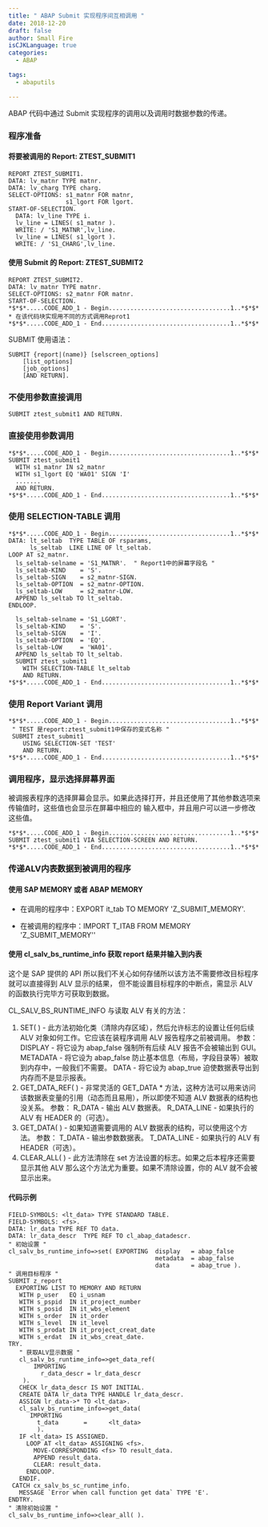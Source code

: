 ```yaml
---
title: " ABAP Submit 实现程序间互相调用 "
date: 2018-12-20
draft: false
author: Small Fire
isCJKLanguage: true
categories: 
  - ABAP

tags: 
  - abaputils

---
```


ABAP 代码中通过 Submit 实现程序的调用以及调用时数据参数的传递。

### 程序准备

#### 将要被调用的 Report: ZTEST_SUBMIT1

```ABAP
REPORT ZTEST_SUBMIT1.
DATA: lv_matnr TYPE matnr.
DATA: lv_charg TYPE charg.
SELECT-OPTIONS: s1_matnr FOR matnr,
                s1_lgort FOR lgort.
START-OF-SELECTION.
  DATA: lv_line TYPE i.
  lv_line = LINES( s1_matnr ).
  WRITE: / 'S1_MATNR',lv_line.
  lv_line = LINES( s1_lgort ).
  WRITE: / 'S1_CHARG',lv_line.
```

#### 使用 Submit 的 Report: ZTEST_SUBMIT2

```ABAP
REPORT ZTEST_SUBMIT2.
DATA: lv_matnr TYPE matnr.
SELECT-OPTIONS: s2_matnr FOR matnr.                
START-OF-SELECTION.
*$*$*.....CODE_ADD_1 - Begin..................................1..*$*$*
* 在该代码块实现用不同的方式调用Reprot1
*$*$*.....CODE_ADD_1 - End....................................1..*$*$*
```

SUBMIT 使用语法：

```JS
SUBMIT {report|(name)} [selscreen_options]
    [list_options]
	[job_options]
	[AND RETURN].
```

### 不使用参数直接调用

`SUBMIT ztest_submit1 AND RETURN.`

### 直接使用参数调用

```JS
*$*$*.....CODE_ADD_1 - Begin..................................1..*$*$*
SUBMIT ztest_submit1
  WITH s1_matnr IN s2_matnr
  WITH s1_lgort EQ 'WA01' SIGN 'I'
  .......
  AND RETURN.
*$*$*.....CODE_ADD_1 - End....................................1..*$*$*
```

### 使用 SELECTION-TABLE 调用

```JS
*$*$*.....CODE_ADD_1 - Begin..................................1..*$*$*
DATA: lt_seltab  TYPE TABLE OF rsparams,
      ls_seltab  LIKE LINE OF lt_seltab.
LOOP AT s2_matnr.
  ls_seltab-selname = 'S1_MATNR'.  " Report1中的屏幕字段名 "
  ls_seltab-KIND    = 'S'.
  ls_seltab-SIGN    = s2_matnr-SIGN.
  ls_seltab-OPTION  = s2_matnr-OPTION.
  ls_seltab-LOW     = s2_matnr-LOW.
  APPEND ls_seltab TO lt_seltab.
ENDLOOP.
 
  ls_seltab-selname = 'S1_LGORT'.
  ls_seltab-KIND    = 'S'.
  ls_seltab-SIGN    = 'I'.
  ls_seltab-OPTION  = 'EQ'.
  ls_seltab-LOW     = 'WA01'.
  APPEND ls_seltab TO lt_seltab.
  SUBMIT ztest_submit1
    WITH SELECTION-TABLE lt_seltab
    AND RETURN.
*$*$*.....CODE_ADD_1 - End....................................1..*$*$*
```

### 使用 Report Variant 调用

```JS
*$*$*.....CODE_ADD_1 - Begin..................................1..*$*$*
 " TEST 是report:ztest_submit1中保存的变式名称 "
 SUBMIT ztest_submit1
    USING SELECTION-SET 'TEST'
    AND RETURN.
*$*$*.....CODE_ADD_1 - End....................................1..*$*$*
```

### 调用程序，显示选择屏幕界面

被调报表程序的选择屏幕会显示。如果此选择打开，并且还使用了其他参数选项来传输值时，这些值也会显示在屏幕中相应的
输入框中，并且用户可以进一步修改这些值。

```JS
*$*$*.....CODE_ADD_1 - Begin..................................1..*$*$*
SUBMIT ztest_submit1 VIA SELECTION-SCREEN AND RETURN.
*$*$*.....CODE_ADD_1 - End....................................1..*$*$*
```

### 传递ALV内表数据到被调用的程序

#### 使用 SAP MEMORY 或者 ABAP MEMORY

- 在调用的程序中：EXPORT it_tab TO MEMORY 'Z_SUBMIT_MEMORY'.

- 在被调用的程序中：IMPORT T_ITAB FROM MEMORY 'Z_SUBMIT_MEMORY''

#### 使用 cl_salv_bs_runtime_info 获取 report 结果并输入到内表

这个是 SAP 提供的 API 所以我们不关心如何存储所以该方法不需要修改目标程序就可以直接得到 ALV 显示的结果， 但不能设置目标程序的中断点，需显示 ALV 的函数执行完毕方可获取到数据。

CL_SALV_BS_RUNTIME_INFO 与读取 ALV 有关的方法：

1. SET( ) - 此方法初始化类（清除内存区域），然后允许标志的设置让任何后续 ALV 对象如何工作。它应该在装程序调用 ALV 报告程序之前被调用。
   参数：
   DISPLAY - 将它设为 abap_false 强制所有后续 ALV 报告不会被输出到 GUI。
   METADATA - 将它设为 abap_false 防止基本信息（布局，字段目录等）被取到内存中，一般我们不需要。
   DATA - 将它设为 abap_true 迫使数据表导出到内存而不是显示报表。
2. GET_DATA_REF( ) - 非常灵活的 GET_DATA * 方法，这种方法可以用来访问该数据表变量的引用（动态而且易用），所以即使不知道 ALV 数据表的结构也没关系。
   参数：
   R_DATA - 输出 ALV 数据表。
   R_DATA_LINE - 如果执行的 ALV 有 HEADER 的（可选）。
3. GET_DATA( ) - 如果知道需要调用的 ALV 数据表的结构，可以使用这个方法。
   参数：
   T_DATA - 输出参数数据表。
   T_DATA_LINE - 如果执行的 ALV 有 HEADER（可选）。
4. CLEAR_ALL( ) - 此方法清除在 set 方法设置的标志。如果之后本程序还需要显示其他 ALV 那么这个方法尤为重要。如果不清除设置，你的 ALV 就不会被显示出来。

#### 代码示例

```JS
FIELD-SYMBOLS: <lt_data> TYPE STANDARD TABLE.
FIELD-SYMBOLS: <fs>.
DATA: lr_data TYPE REF TO data.
DATA: lr_data_descr  TYPE REF TO cl_abap_datadescr.
" 初始设置 " 
cl_salv_bs_runtime_info=>set( EXPORTING  display   = abap_false
                                         metadata  = abap_false
                                         data      = abap_true ).
" 调用目标程序 "
SUBMIT z_report
  EXPORTING LIST TO MEMORY AND RETURN
   WITH p_user   EQ i_usnam
   WITH s_pspid  IN it_project_number
   WITH s_posid  IN it_wbs_element
   WITH s_order  IN it_order
   WITH s_level  IN it_level
   WITH s_prodat IN it_project_creat_date
   WITH s_erdat  IN it_wbs_creat_date.
TRY.
   " 获取ALV显示数据 "
   cl_salv_bs_runtime_info=>get_data_ref(
       IMPORTING 
         r_data_descr = lr_data_descr
    ).
   CHECK lr_data_descr IS NOT INITIAL.
   CREATE DATA lr_data TYPE HANDLE lr_data_descr.
   ASSIGN lr_data->* TO <lt_data>.
   cl_salv_bs_runtime_info=>get_data(
      IMPORTING
        t_data       =      <lt_data>
        ).
   IF <lt_data> IS ASSIGNED.
     LOOP AT <lt_data> ASSIGNING <fs>.
       MOVE-CORRESPONDING <fs> TO result_data.
       APPEND result_data.
       CLEAR: result_data.
     ENDLOOP.
   ENDIF.
 CATCH cx_salv_bs_sc_runtime_info.
   MESSAGE `Error when call function get data` TYPE 'E'.
ENDTRY.
" 清除初始设置 "
cl_salv_bs_runtime_info=>clear_all( ).
```



